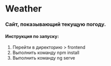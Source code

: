 # Weather #

### Сайт, показывающий текущую погоду. ###


#### Инструкция по запуску: ####
1. Перейти в директорию > frontend
2. Выполнить команду npm install
3. Выполнить команду ng serve
